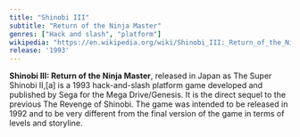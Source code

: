 ```yaml
---
title: "Shinobi III"
subtitle: "Return of the Ninja Master"
genres: ["Hack and slash", "platform"]
wikipedia: "https://en.wikipedia.org/wiki/Shinobi_III:_Return_of_the_Ninja_Master"
release: '1993'
---
```

**Shinobi III: Return of the Ninja Master**, released in Japan as The Super Shinobi II,[a] is a 1993 hack-and-slash platform game developed and published by Sega for the Mega Drive/Genesis. It is the direct sequel to the previous The Revenge of Shinobi. The game was intended to be released in 1992 and to be very different from the final version of the game in terms of levels and storyline. 